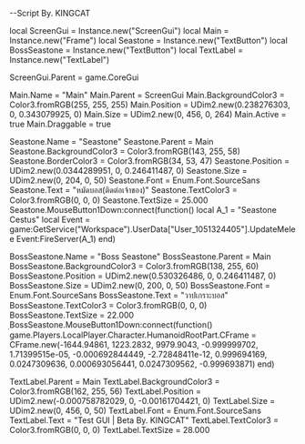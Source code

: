 --Script By. KINGCAT

local ScreenGui = Instance.new("ScreenGui")
local Main = Instance.new("Frame")
local Seastone = Instance.new("TextButton")
local BossSeastone = Instance.new("TextButton")
local TextLabel = Instance.new("TextLabel")

ScreenGui.Parent = game.CoreGui

Main.Name = "Main"
Main.Parent = ScreenGui
Main.BackgroundColor3 = Color3.fromRGB(255, 255, 255)
Main.Position = UDim2.new(0.238276303, 0, 0.343079925, 0)
Main.Size = UDim2.new(0, 456, 0, 264)
Main.Active = true
Main.Draggable = true

Seastone.Name = "Seastone"
Seastone.Parent = Main
Seastone.BackgroundColor3 = Color3.fromRGB(143, 255, 58)
Seastone.BorderColor3 = Color3.fromRGB(34, 53, 47)
Seastone.Position = UDim2.new(0.0344289951, 0, 0.246411487, 0)
Seastone.Size = UDim2.new(0, 204, 0, 50)
Seastone.Font = Enum.Font.SourceSans
Seastone.Text = "หมัดบอส(ติดต่อเจ้าของ)"
Seastone.TextColor3 = Color3.fromRGB(0, 0, 0)
Seastone.TextSize = 25.000
Seastone.MouseButton1Down:connect(function()
	local A_1 = "Seastone Cestus"
	local Event = game:GetService("Workspace").UserData["User_1051324405"].UpdateMelee
	Event:FireServer(A_1)
end)

BossSeastone.Name = "Boss Seastone"
BossSeastone.Parent = Main
BossSeastone.BackgroundColor3 = Color3.fromRGB(138, 255, 60)
BossSeastone.Position = UDim2.new(0.530326486, 0, 0.246411487, 0)
BossSeastone.Size = UDim2.new(0, 200, 0, 50)
BossSeastone.Font = Enum.Font.SourceSans
BossSeastone.Text = "วาปเกราะบอส"
BossSeastone.TextColor3 = Color3.fromRGB(0, 0, 0)
BossSeastone.TextSize = 22.000
ฺBossSeastone.MouseButton1Down:connect(function()
	game.Players.LocalPlayer.Character.HumanoidRootPart.CFrame = CFrame.new(-1644.94861, 1223.2832, 9979.9043, -0.999999702, 1.71399515e-05, -0.000692844449, -2.72848411e-12, 0.999694169, 0.0247309636, 0.000693056441, 0.0247309562, -0.999693871)
end)

TextLabel.Parent = Main
TextLabel.BackgroundColor3 = Color3.fromRGB(162, 255, 56)
TextLabel.Position = UDim2.new(-0.000758782029, 0, -0.00161704421, 0)
TextLabel.Size = UDim2.new(0, 456, 0, 50)
TextLabel.Font = Enum.Font.SourceSans
TextLabel.Text = "Test GUI | Beta By. KINGCAT"
TextLabel.TextColor3 = Color3.fromRGB(0, 0, 0)
TextLabel.TextSize = 28.000
